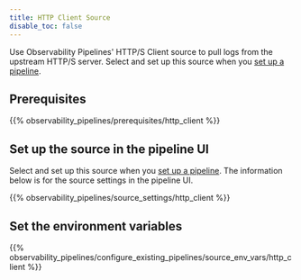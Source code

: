 ```yaml
---
title: HTTP Client Source
disable_toc: false
---
```


Use Observability Pipelines' HTTP/S Client source to pull logs from the upstream HTTP/S server. Select and set up this source when you [set up a pipeline][1].

## Prerequisites

{{% observability_pipelines/prerequisites/http_client %}}

## Set up the source in the pipeline UI

Select and set up this source when you [set up a pipeline][1]. The information below is for the source settings in the pipeline UI.

{{% observability_pipelines/source_settings/http_client %}}

## Set the environment variables

{{% observability_pipelines/configure_existing_pipelines/source_env_vars/http_client %}}

[1]: /observability_pipelines/configuration/set_up_pipelines/
